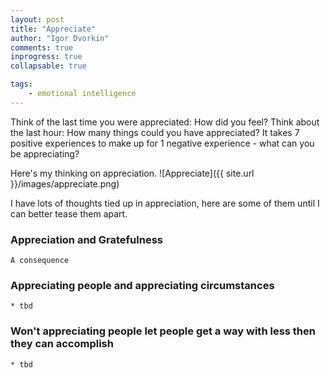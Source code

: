 ```yaml
--- 
layout: post
title: "Appreciate"
author: "Igor Dvorkin"
comments: true
inprogress: true
collapsable: true

tags: 
    - emotional intelligence
---
```


Think of the last time you were appreciated: How did you feel? Think about the last hour: How many things could you have appreciated? It takes 7 positive experiences to make up for 1 negative experience - what can you be appreciating?

Here's my thinking on appreciation.
![Appreciate]({{ site.url }}/images/appreciate.png)

I have lots of thoughts tied up in appreciation, here are some of them until I can better tease them apart.

### Appreciation and Gratefulness
    A consequence

### Appreciating people and appreciating circumstances
    * tbd

### Won't appreciating people let people get a way with less then they can accomplish
    * tbd


